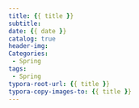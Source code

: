 ```yaml
---
title: {{ title }}
subtitle:
date: {{ date }}
catalog: true
header-img:
Categories:
 - Spring
tags: 
 - Spring
typora-root-url: {{ title }}
typora-copy-images-to: {{ title }}
---
```


